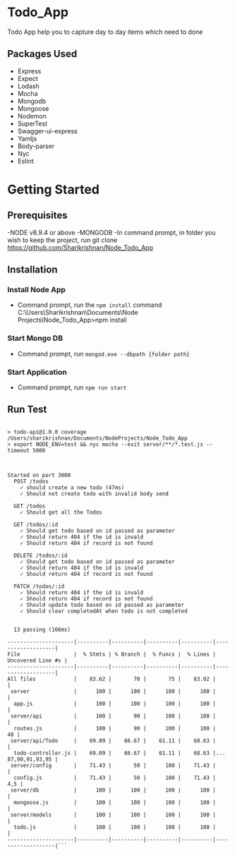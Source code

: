 # Todo_App
Todo App help you to capture day to day items which need to done

## Packages Used
- Express
- Expect
- Lodash
- Mocha
- Mongodb
- Mongoose
- Nodemon
- SuperTest
- Swagger-ui-express
- Yamljs
- Body-parser
- Nyc
- Eslint

# Getting Started
## Prerequisites
-NODE v8.9.4 or above
-MONGODB
-In command prompt, in folder you wish to keep the project, run git clone https://github.com/Sharikrishnan/Node_Todo_App
## Installation
### Install Node App
 - Command prompt, run the ```npm install``` command C:\Users\Sharikrishnan\Documents\Node Projects\Node_Todo_App>npm install
### Start Mongo DB
- Command prompt, run ```mongod.exe --dbpath {folder path}```
### Start Application
- Command prompt, run ```npm run start```
## Run Test
```ATH033032:Node_Todo_App sharikrishnan$ npm run coverage

> todo-api@1.0.0 coverage /Users/sharikrishnan/Documents/NodeProjects/Node_Todo_App
> export NODE_ENV=test && nyc mocha --exit server/**/*.test.js --timeout 5000



Started on port 3000 
  POST /todos
    ✓ should create a new todo (47ms)
    ✓ Should not create todo with invalid body send

  GET /todos
    ✓ Should get all the Todos

  GET /todos/:id
    ✓ Should get todo based on id passed as parameter
    ✓ Should return 404 if the id is invald
    ✓ Should return 404 if record is not found

  DELETE /todos/:id
    ✓ Should get todo based on id passed as parameter
    ✓ Should return 404 if the id is invald
    ✓ Should return 404 if record is not found

  PATCH /todos/:id
    ✓ Should return 404 if the id is invald
    ✓ Should return 404 if record is not found
    ✓ Should update todo based on id passed as parameter
    ✓ Should clear completedAt when todo is not completed


  13 passing (166ms)

---------------------|----------|----------|----------|----------|-------------------|
File                 |  % Stmts | % Branch |  % Funcs |  % Lines | Uncovered Line #s |
---------------------|----------|----------|----------|----------|-------------------|
All files            |    83.62 |       70 |       75 |    83.02 |                   |
 server              |      100 |      100 |      100 |      100 |                   |
  app.js             |      100 |      100 |      100 |      100 |                   |
 server/api          |      100 |       90 |      100 |      100 |                   |
  routes.js          |      100 |       90 |      100 |      100 |                48 |
 server/api/Todo     |    69.09 |    66.67 |    61.11 |    68.63 |                   |
  todo-controller.js |    69.09 |    66.67 |    61.11 |    68.63 |... 87,90,91,93,95 |
 server/config       |    71.43 |       50 |      100 |    71.43 |                   |
  config.js          |    71.43 |       50 |      100 |    71.43 |               4,5 |
 server/db           |      100 |      100 |      100 |      100 |                   |
  mongoose.js        |      100 |      100 |      100 |      100 |                   |
 server/models       |      100 |      100 |      100 |      100 |                   |
  todo.js            |      100 |      100 |      100 |      100 |                   |
---------------------|----------|----------|----------|----------|-------------------|```


